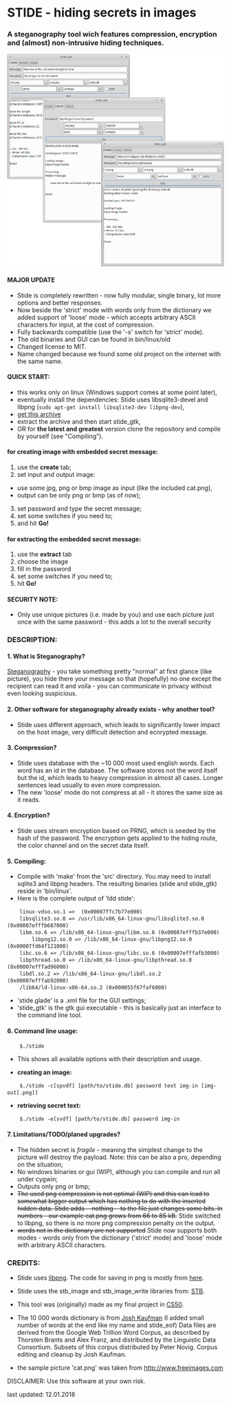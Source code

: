 #	STIDE - hiding secrets in images
###	A steganography tool wich features compression, encryption and (almost) non-intrusive hiding techniques.

<img src="media/stide_big.png" alt="Stide screenshots" />

#### MAJOR UPDATE
- Stide is completely rewritten - now fully modular, single binary, lot more options and better responses.
- Now beside the 'strict' mode with words only from the dictionary we added support of 'loose' mode - which accepts arbitrary ASCII characters for input, at the cost of compression.
- Fully backwards compatible (use the '-s' switch for 'strict' mode).
- The old binaries and GUI can be found in bin/linux/old
- Changed license to MIT.
- Name changed because we found some old project on the internet with the same name.

#### QUICK START:
- this works only on linux (Windows support comes at some point later),
- eventually install the dependencies: Stide uses libsqlite3-devel and libpng (```sudo apt-get install libsqlite3-dev libpng-dev```),
- [get this archive](https://github.com/vlzware/stide/blob/master/releases/stide_bin_2.0.tar.gz?raw=true)
- extract the archive and then start stide_gtk,
- OR for **the latest and greatest** version clone the repository and compile by yourself (see "Compiling").
#### for creating image with embedded secret message:
1. use the **create** tab;
2. set input and output image:
* 	use some jpg, png or bmp image as input (like the included cat.png),
* 	output can be only png or bmp (as of now);
3. set password and type the secret message;
4. set some switches if you need to;
5. and hit **Go!**

#### for extracting the embedded secret message:
1. use the **extract** tab
2. choose the image
3. fill in the password
4. set some switches if you need to;
5. hit **Go!**

#### SECURITY NOTE:
- Only use unique pictures (i.e. made by you) and use each picture just once with the same password - this adds a lot to the overall security

### DESCRIPTION:

#### 1. What is Steganography?
[Steganography](https://en.wikipedia.org/wiki/Steganography) - you take something pretty "normal" at first glance 
(like picture), you hide there your message so that (hopefully) no one except the recipient can read it and voila - 
you can communicate in privacy without even looking suspicious.

#### 2. Other software for steganography already exists - why another tool?
- Stide uses different approach, which leads to significantly lower impact on the host image, very difficult detection and ecnrypted message.

#### 3. Compression?
- Stide uses database with the ~10 000 most used english words. Each word has an id in the database. The software stores not the word itself but the id, which leads to heavy compression in almost all cases. Longer sentences lead usually to even more compression.
- The new 'loose' mode do not compress at all - it stores the same size as it reads.

#### 4. Encryption?
- Stide uses stream encryption based on PRNG, which is seeded by the hash of the password. The encryption gets applied to the hiding route, the color channel and on the secret data itself.

#### 5. Compiling:
- Compile with 'make' from the 'src' directory. You may need to install sqlite3 and libpng headers. The resulting binaries (stide and stide_gtk) reside in 'bin/linux'.
- Here is the complete output of 'ldd stide':
```
	linux-vdso.so.1 =>  (0x00007ffc7b77e000)
	libsqlite3.so.0 => /usr/lib/x86_64-linux-gnu/libsqlite3.so.0 (0x00007efffb687000)
	libm.so.6 => /lib/x86_64-linux-gnu/libm.so.6 (0x00007efffb37e000)
    	libpng12.so.0 => /lib/x86_64-linux-gnu/libpng12.so.0 (0x00007fd64f121000)
	libc.so.6 => /lib/x86_64-linux-gnu/libc.so.6 (0x00007efffafb3000)
	libpthread.so.0 => /lib/x86_64-linux-gnu/libpthread.so.0 (0x00007efffad96000)
	libdl.so.2 => /lib/x86_64-linux-gnu/libdl.so.2 (0x00007efffab92000)
	/lib64/ld-linux-x86-64.so.2 (0x000055f67faf6000)

```
- 'stide.glade' is a .xml file for the GUI settings;
- 'stide_gtk' is the gtk gui executable - this is basically just an interface to the command line tool.

#### 6. Command line usage:
```
    $./stide
```
- This shows all available options with their description and usage.

* **creating an image:**
```
    $./stide -c[spvdf] [path/to/stide.db] password text img-in [img-out[.png]]
```

* **retrieving secret text:**
```
    $./stide -e[svdf] [path/to/stide.db] password img-in
```

#### 7. Limitations/TODO/planed upgrades?
- The hidden secret is *fragile* - meaning the simplest change to the picture will destroy the payload. Note: this can be also a pro, depending on the situation;
- No windows binaries or gui (WIP), although you can compile and run all under cygwin;
- Outputs only png or bmp;
- ~~The used png compression is not optimal (WIP) and this can lead to somewhat bigger output
which has nothing to do with the inserted hidden data. Stide adds --nothing-- to the file just changes some bits. In numbers - our example cat.png grows from 66 to 85 kB.~~ Stide switched to libpng, so there is no more png compression penalty on the output.
- ~~words not in the dictionary are not supported~~ Stide now supports both modes - words only from the dictionary ('strict' mode) and 'loose' mode with arbitrary ASCII characters.
	
### CREDITS:
- Stide uses [libpng](http://libpng.org/pub/png/libpng.html). The code for saving in png is mostly from [here](http://www.labbookpages.co.uk/software/imgProc/libPNG.html).

- Stide uses the stb_image and stb_image_write libraries from: [STB](https://github.com/nothings/stb/).

- This tool was (originally) made as my final project in [CS50](https://www.edx.org/course/introduction-computer-science-harvardx-cs50x).

- The 10 000 words dictionary is from [Josh Kaufman](https://github.com/first20hours/google-10000-english) (I added small number of words at the end like my name and stide_eof) Data files are derived from the Google Web Trillion Word Corpus, as described by Thorsten Brants and Alex Franz, and distributed by the Linguistic Data Consortium. Subsets of this corpus distributed by Peter Novig. Corpus editing and cleanup by Josh Kaufman.

- the sample picture 'cat.png' was taken from http://www.freeimages.com

DISCLAIMER:
 Use this software at your own risk.


last updated: 12.01.2018
